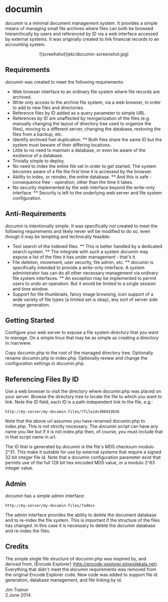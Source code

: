 # documin

*documin* is a minimal document management system. It provides a simple means of managing small file archives where files can both be browsed hierarchically by users and referenced by ID via a web interface accessed by external systems. It was originally created to link financial records to an accounting system.

<center>![screehshot](etc/documin-screenshot.jpg)</center>

## Requirements

*documin* was created to meet the following requirements:

* Web browser interface to an ordinary file system where file records are archived.
* Write only access to the archive file system, via a web browser, in order to add to new files and directories.
* Reference files by ID added as a query parameter to simple URL.
* References by ID are unaffected by reorganization of the files (e.g. manually changing the layout of directory tree used to organize the files), moving to a different server, changing the database, restoring the files from a backup, etc.
* Identify archived fuel duplication.
** Both files share the same ID but the system must beware of their differing locations.
* Little to no need to maintain a database, or even be aware of the existence of a database.
* Trivially simple to deploy.
* No need to index the entire file set in order to get started. The system becomes aware of a file the first time it is accessed by the browser.
* Ability to index, or reindex, the entire database.
	** And this is safe - consequence free - operation, other than the time it takes.
* No security implemented by the web interface beyond the write-only interface.
** Security is left to the underlying web server and file system configuration.

## Anti-Requirements

*documin* is intentionally simple. It was specifically _not_ created to meet the following requirements and likely never will be modified to do so, even though it may be tempting and technically feasible:

* Text search of the indexed files.
** This is better handled by a dedicated search system.
** The integrate with such a system *documin* may expose a list of the files it has under management - that's it.
* File deletion, movement, user security, file admin, etc.
** *documin* is specifically intended to provide a write-only interface. A system administrator has can do all other necessary management via ordinary file system interfaces.
** An exception may be implemented to permit users to undo an operation. But it would be limited to a single session and time window.
* Support for file thumbnails, fancy image browsing, icon support of a wide variety of file types (a limited set is okay), any sort of server side image generation.

## Getting Started

Configure your web server to expose a file system directory that you want to manage. On a simple linux that may be as simple as creating a directory in /var/www.

Copy documin.php to the root of the managed directory tree. Optionally rename documin.php to index.php. Optionally review and change the configuration settings in documin.php.

## Referencing Files By ID

Use a web browser to visit the directory where documin.php was placed on your server. Browse the directory tree to locate the file to which you want to link. Note the ID field, each ID is a path independent link to the file, e.g.:

    http://my-server/my-documin-files/?fileid=306919836

Note that the above url assumes you have renamed documin.php to index.php. This is not strictly necessary. The *documin* script can have any name you like but if it is not index.php then, of course, you must include that in that script name in url.

The ID that is generated by *documin* is the file's MD5 checksum modulo 2^31. This make it suitable for use by external systems that require a signed 32 bit integer file id. Note that a documin configuration parameter exist that permits use of the full 128 bit hex encoded MD5 value, or a modulo 2^63 integer value.

## Admin

*documin* has a simple admin interface:

    http://my-server/my-documin-files/?admin

The admin interface provides the ability to delete the document database and to re-index the file system. This is important if the structure of the files has changed. In this case it is necessary to delete the *documin* database and re-index the files.

## Credits

The simple single file structure of documin.php was inspired by, and derived from, [Encode Explorer] (http://encode-explorer.siineiolekala.net). Everything that didn't meet the *documin* requirements was removed from the original Encode Explorer code. New code was added to support file id generation, database management, and file linking by id.

Jim Trainor  
2 June 2014
